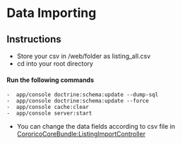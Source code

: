 # Data Importing

## Instructions
- Store your csv in /web/folder as listing_all.csv
- cd into your root directory

#### Run the following commands
    -  app/console doctrine:schema:update --dump-sql
    -  app/console doctrine:schema:update --force
    -  app/console cache:clear
    -  app/console server:start

- You can change the data fields according to csv file in [CororicoCoreBundle:ListingImportController](/src/Cocorico/CoreBundle/Controller/ListingImportController.php)